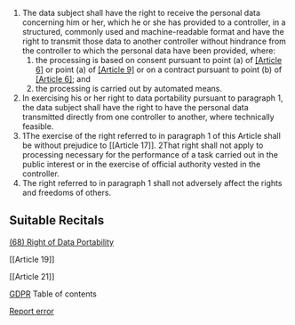 
1. The data subject shall have the right to receive the personal data concerning him or her, which he or she has provided to a controller, in a structured, commonly used and machine-readable format and have the right to transmit those data to another controller without hindrance from the controller to which the personal data have been provided, where:
	1. the processing is based on consent pursuant to point (a) of [[Article 6]](1) or point (a) of [[Article 9]](2) or on a contract pursuant to point (b) of [[Article 6]](1); and
	2. the processing is carried out by automated means.
2. In exercising his or her right to data portability pursuant to paragraph 1, the data subject shall have the right to have the personal data transmitted directly from one controller to another, where technically feasible.
3. 1The exercise of the right referred to in paragraph 1 of this Article shall be without prejudice to [[Article 17]]. 2That right shall not apply to processing necessary for the performance of a task carried out in the public interest or in the exercise of official authority vested in the controller.
4. The right referred to in paragraph 1 shall not adversely affect the rights and freedoms of others.



## Suitable Recitals



[(68) Right of Data Portability](https://gdpr-info.eu/recitals/no-68/)




[[Article 19]]


[[Article 21]]



[GDPR](https://gdpr-info.eu)
Table of contents


[Report error](https://gdpr-info.eu/gf/?TB_iframe=true&height=306 "Your message")

